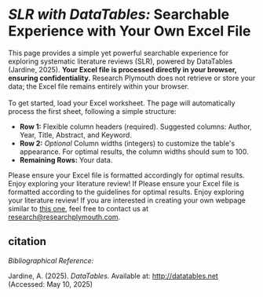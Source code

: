 # <i>SLR with DataTables:</i> Searchable Experience with Your Own Excel File

This page provides a simple yet powerful searchable experience for exploring systematic literature reviews (SLR), powered by DataTables (Jardine, 2025).  <b>Your Excel file is processed directly in your browser, ensuring confidentiality.</b>  Research Plymouth does not retrieve or store your data; the Excel file remains entirely within your browser.  <br/> <br/>
To get started, load your Excel worksheet.  The page will automatically process the first sheet, following a simple structure:
<ul>
<li><b>Row 1:</b> Flexible column headers (required). Suggested columns: Author, Year, Title, Abstract, and Keyword.</li>
<li><b>Row 2:</b> <i>Optional</i> Column widths (integers) to customize the table's appearance.  For optimal results, the column widths should sum to 100.</li>
<li><b>Remaining Rows:</b> Your data.</li>
</ul>
Please ensure your Excel file is formatted accordingly for optimal results. Enjoy exploring your literature review!  If 
Please ensure your Excel file is formatted according to the guidelines for optimal results.  Enjoy exploring your literature review!  If you are interested in creating your own webpage similar to  <a href="/slr/tc" target="_blank" rel="noopener noreferrer">this one</a>, feel free to contact us at <a href= "mailto: research@researchplymouth.com">research@researchplymouth.com</a>.

## citation

<i>Bibliographical Reference:</i>

Jardine, A.  (2025).  <i>DataTables.</i>  Available at: <a href="http://datatables.net" target="_blank" rel="noopener noreferrer">http://datatables.net</a> (Accessed: May 10, 2025)
